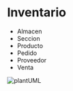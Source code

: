 # Inventario
- Almacen
- Seccion
- Producto
- Pedido
- Proveedor
- Venta

![plantUML](./PlanUML.png)
